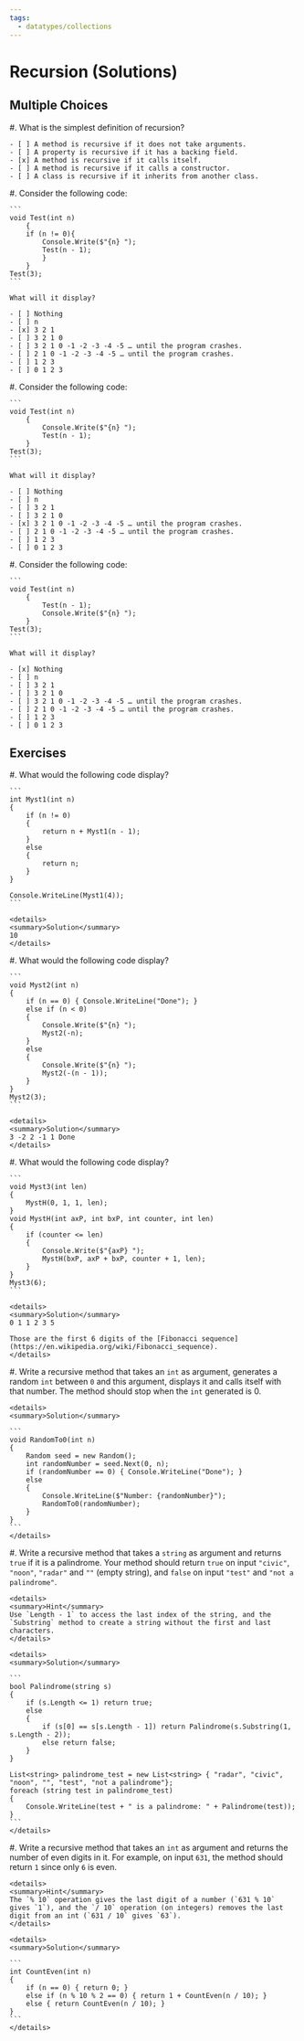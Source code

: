 ```yaml
---
tags:
  - datatypes/collections
---
```


# Recursion (Solutions)

## Multiple Choices

#. What is the simplest definition of recursion?

    - [ ] A method is recursive if it does not take arguments.
    - [ ] A property is recursive if it has a backing field.
    - [x] A method is recursive if it calls itself.
    - [ ] A method is recursive if it calls a constructor.
    - [ ] A class is recursive if it inherits from another class.


#. Consider the following code:

    ```
    void Test(int n)
        {
        if (n != 0){
            Console.Write($"{n} ");
            Test(n - 1);
            }
        }
    Test(3);
    ```

    What will it display?
    
    - [ ] Nothing
    - [ ] n
    - [x] 3 2 1
    - [ ] 3 2 1 0
    - [ ] 3 2 1 0 -1 -2 -3 -4 -5 … until the program crashes.
    - [ ] 2 1 0 -1 -2 -3 -4 -5 … until the program crashes.
    - [ ] 1 2 3
    - [ ] 0 1 2 3

#. Consider the following code:

    ```
    void Test(int n)
        {
            Console.Write($"{n} ");
            Test(n - 1);
        }
    Test(3);
    ```

    What will it display?
    
    - [ ] Nothing
    - [ ] n
    - [ ] 3 2 1
    - [ ] 3 2 1 0
    - [x] 3 2 1 0 -1 -2 -3 -4 -5 … until the program crashes.
    - [ ] 2 1 0 -1 -2 -3 -4 -5 … until the program crashes.
    - [ ] 1 2 3
    - [ ] 0 1 2 3

#. Consider the following code:

    ```
    void Test(int n)
        {
            Test(n - 1);
            Console.Write($"{n} ");
        }
    Test(3);
    ```

    What will it display?
    
    - [x] Nothing
    - [ ] n
    - [ ] 3 2 1
    - [ ] 3 2 1 0
    - [ ] 3 2 1 0 -1 -2 -3 -4 -5 … until the program crashes.
    - [ ] 2 1 0 -1 -2 -3 -4 -5 … until the program crashes.
    - [ ] 1 2 3
    - [ ] 0 1 2 3


## Exercises

#. What would the following code display?

    ```
    int Myst1(int n)
    {
        if (n != 0)
        {
            return n + Myst1(n - 1);
        }
        else
        {
            return n;
        }
    }

    Console.WriteLine(Myst1(4));
    ```
    
    <details>
    <summary>Solution</summary>
    10
    </details>

#. What would the following code display?

    ```
    void Myst2(int n)
    {
        if (n == 0) { Console.WriteLine("Done"); }
        else if (n < 0)
        {
            Console.Write($"{n} ");
            Myst2(-n);
        }
        else
        {
            Console.Write($"{n} ");
            Myst2(-(n - 1));
        }
    }
    Myst2(3);
    ```
    
    <details>
    <summary>Solution</summary>
    3 -2 2 -1 1 Done
    </details>
    
#. What would the following code display?

    ```
    void Myst3(int len)
    {
        MystH(0, 1, 1, len);
    }
    void MystH(int axP, int bxP, int counter, int len)
    {
        if (counter <= len)
        {
            Console.Write($"{axP} ");
            MystH(bxP, axP + bxP, counter + 1, len);
        }
    }
    Myst3(6);
    ```
    
    <details>
    <summary>Solution</summary>
    0 1 1 2 3 5
    
    Those are the first 6 digits of the [Fibonacci sequence](https://en.wikipedia.org/wiki/Fibonacci_sequence).
    </details>

#. Write a recursive method that takes an `int` as argument, generates a random `int` between `0` and this argument, displays it and calls itself with that number. The method should stop when the `int` generated is 0.

    <details>
    <summary>Solution</summary>

    ```
    void RandomTo0(int n)
    {
        Random seed = new Random();
        int randomNumber = seed.Next(0, n);
        if (randomNumber == 0) { Console.WriteLine("Done"); }
        else
        {
            Console.WriteLine($"Number: {randomNumber}");
            RandomTo0(randomNumber);
        }
    }
    ```
    </details>
    
#. Write a recursive method that takes a `string` as argument and returns `true` if it is a palindrome. Your method should return `true` on input `"civic"`, `"noon"`, `"radar"` and `""` (empty string), and `false` on input  `"test"` and `"not a palindrome"`.

    <details>
    <summary>Hint</summary>
    Use `Length - 1` to access the last index of the string, and the `Substring` method to create a string without the first and last characters.
    </details>
    
    <details>
    <summary>Solution</summary>
    
    ```
    bool Palindrome(string s)
    {
        if (s.Length <= 1) return true;
        else
        {
            if (s[0] == s[s.Length - 1]) return Palindrome(s.Substring(1, s.Length - 2));
            else return false;
        }
    }

    List<string> palindrome_test = new List<string> { "radar", "civic", "noon", "", "test", "not a palindrome"};
    foreach (string test in palindrome_test)
    {
        Console.WriteLine(test + " is a palindrome: " + Palindrome(test));
    }
    ``` 
    </details>

#. Write a recursive method that takes an `int` as argument and returns the number of even digits in it. For example, on input `631`, the method should return `1` since only `6` is even.

    <details>
    <summary>Hint</summary>
    The `% 10` operation gives the last digit of a number (`631 % 10` gives `1`), and the `/ 10` operation (on integers) removes the last digit from an int (`631 / 10` gives `63`).
    </details>

    <details>
    <summary>Solution</summary>

    ```
    int CountEven(int n)
    {
        if (n == 0) { return 0; }
        else if (n % 10 % 2 == 0) { return 1 + CountEven(n / 10); }
        else { return CountEven(n / 10); }
    }
    ```
    </details>
